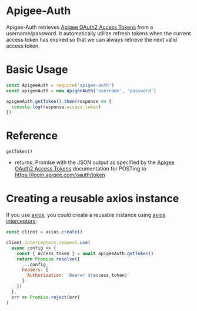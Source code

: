 # Apigee-Auth

Apigee-Auth retrieves [Apigee OAuth2 Access Tokens](https://docs.apigee.com/api-platform/system-administration/using-oauth2-security-apigee-edge-management-api) from a username/password. It automatically utilize refresh tokens when the current access token has expired so that we can always retrieve the next valid access token.

# Basic Usage

```JavaScript
const ApigeeAuth = require('apigee-auth')
const apigeeAuth = new ApigeeAuth('username', 'password')

apigeeAuth.getToken().then(response => {
  console.log(response.access_token)
})
```

# Reference

`getToken()`

* returns: Promise with the JSON output as specified by the [Apigee OAuth2 Access Tokens](https://docs.apigee.com/api-platform/system-administration/using-oauth2-security-apigee-edge-management-api) documentation for POSTing to https://login.apigee.com/oauth/token

# Creating a reusable axios instance

If you use [axios](https://github.com/axios/axios), you could create a reusable instance using [axios interceptors](https://github.com/axios/axios#interceptors):

```JavaScript
const client = axios.create()

client.interceptors.request.use(
  async config => {
    const { access_token } = await apigeeAuth.getToken()
    return Promise.resolve({
      ...config,
      headers: {
        Authorization: `Bearer ${access_token}`
      }
    })
  },
  err => Promise.reject(err)
)
```
